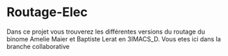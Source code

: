 # Routage-Elec
Dans ce projet vous trouverez les différentes versions du routage du binome Amelie Maier et Baptiste Lerat en 3IMACS_D.
Vous etes ici dans la branche collaborative

